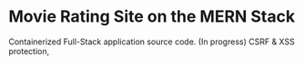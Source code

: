 # Movie Rating Site on the MERN Stack 

Containerized Full-Stack application source code.  (In progress)
CSRF & XSS protection,  

